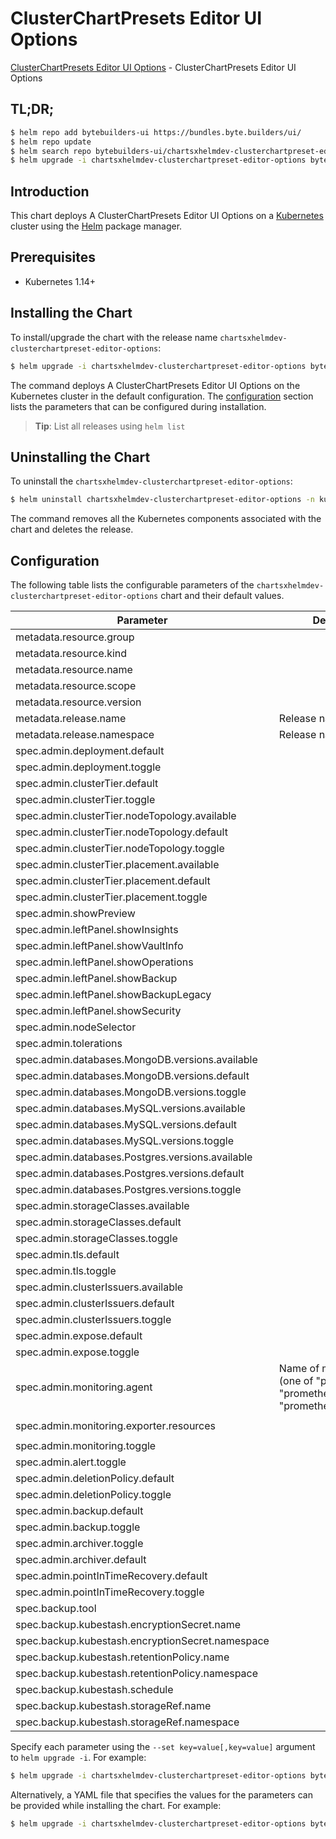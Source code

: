 # ClusterChartPresets Editor UI Options

[ClusterChartPresets Editor UI Options](https://byte.builders) - ClusterChartPresets Editor UI Options

## TL;DR;

```bash
$ helm repo add bytebuilders-ui https://bundles.byte.builders/ui/
$ helm repo update
$ helm search repo bytebuilders-ui/chartsxhelmdev-clusterchartpreset-editor-options --version=v0.10.0
$ helm upgrade -i chartsxhelmdev-clusterchartpreset-editor-options bytebuilders-ui/chartsxhelmdev-clusterchartpreset-editor-options -n kube-system --create-namespace --version=v0.10.0
```

## Introduction

This chart deploys A ClusterChartPresets Editor UI Options on a [Kubernetes](http://kubernetes.io) cluster using the [Helm](https://helm.sh) package manager.

## Prerequisites

- Kubernetes 1.14+

## Installing the Chart

To install/upgrade the chart with the release name `chartsxhelmdev-clusterchartpreset-editor-options`:

```bash
$ helm upgrade -i chartsxhelmdev-clusterchartpreset-editor-options bytebuilders-ui/chartsxhelmdev-clusterchartpreset-editor-options -n kube-system --create-namespace --version=v0.10.0
```

The command deploys A ClusterChartPresets Editor UI Options on the Kubernetes cluster in the default configuration. The [configuration](#configuration) section lists the parameters that can be configured during installation.

> **Tip**: List all releases using `helm list`

## Uninstalling the Chart

To uninstall the `chartsxhelmdev-clusterchartpreset-editor-options`:

```bash
$ helm uninstall chartsxhelmdev-clusterchartpreset-editor-options -n kube-system
```

The command removes all the Kubernetes components associated with the chart and deletes the release.

## Configuration

The following table lists the configurable parameters of the `chartsxhelmdev-clusterchartpreset-editor-options` chart and their default values.

|                    Parameter                     |                                             Description                                              |                          Default                          |
|--------------------------------------------------|------------------------------------------------------------------------------------------------------|-----------------------------------------------------------|
| metadata.resource.group                          |                                                                                                      | <code>charts.x-helm.dev</code>                            |
| metadata.resource.kind                           |                                                                                                      | <code>ClusterChartPreset</code>                           |
| metadata.resource.name                           |                                                                                                      | <code>clusterchartpresets</code>                          |
| metadata.resource.scope                          |                                                                                                      | <code>Cluster</code>                                      |
| metadata.resource.version                        |                                                                                                      | <code>v1alpha1</code>                                     |
| metadata.release.name                            | Release name                                                                                         | <code>""</code>                                           |
| metadata.release.namespace                       | Release namespace                                                                                    | <code>""</code>                                           |
| spec.admin.deployment.default                    |                                                                                                      | <code>Shared</code>                                       |
| spec.admin.deployment.toggle                     |                                                                                                      | <code>true</code>                                         |
| spec.admin.clusterTier.default                   |                                                                                                      | <code>"GeneralPurpose"</code>                             |
| spec.admin.clusterTier.toggle                    |                                                                                                      | <code>true</code>                                         |
| spec.admin.clusterTier.nodeTopology.available    |                                                                                                      | <code>[]</code>                                           |
| spec.admin.clusterTier.nodeTopology.default      |                                                                                                      | <code>""</code>                                           |
| spec.admin.clusterTier.nodeTopology.toggle       |                                                                                                      | <code>true</code>                                         |
| spec.admin.clusterTier.placement.available       |                                                                                                      | <code>[]</code>                                           |
| spec.admin.clusterTier.placement.default         |                                                                                                      | <code>""</code>                                           |
| spec.admin.clusterTier.placement.toggle          |                                                                                                      | <code>true</code>                                         |
| spec.admin.showPreview                           |                                                                                                      | <code>false</code>                                        |
| spec.admin.leftPanel.showInsights                |                                                                                                      | <code>true</code>                                         |
| spec.admin.leftPanel.showVaultInfo               |                                                                                                      | <code>true</code>                                         |
| spec.admin.leftPanel.showOperations              |                                                                                                      | <code>true</code>                                         |
| spec.admin.leftPanel.showBackup                  |                                                                                                      | <code>true</code>                                         |
| spec.admin.leftPanel.showBackupLegacy            |                                                                                                      | <code>false</code>                                        |
| spec.admin.leftPanel.showSecurity                |                                                                                                      | <code>false</code>                                        |
| spec.admin.nodeSelector                          |                                                                                                      | <code>{}</code>                                           |
| spec.admin.tolerations                           |                                                                                                      | <code>[]</code>                                           |
| spec.admin.databases.MongoDB.versions.available  |                                                                                                      | <code>[]</code>                                           |
| spec.admin.databases.MongoDB.versions.default    |                                                                                                      | <code>""</code>                                           |
| spec.admin.databases.MongoDB.versions.toggle     |                                                                                                      | <code>true</code>                                         |
| spec.admin.databases.MySQL.versions.available    |                                                                                                      | <code>[]</code>                                           |
| spec.admin.databases.MySQL.versions.default      |                                                                                                      | <code>""</code>                                           |
| spec.admin.databases.MySQL.versions.toggle       |                                                                                                      | <code>true</code>                                         |
| spec.admin.databases.Postgres.versions.available |                                                                                                      | <code>[]</code>                                           |
| spec.admin.databases.Postgres.versions.default   |                                                                                                      | <code>""</code>                                           |
| spec.admin.databases.Postgres.versions.toggle    |                                                                                                      | <code>true</code>                                         |
| spec.admin.storageClasses.available              |                                                                                                      | <code>[]</code>                                           |
| spec.admin.storageClasses.default                |                                                                                                      | <code>""</code>                                           |
| spec.admin.storageClasses.toggle                 |                                                                                                      | <code>true</code>                                         |
| spec.admin.tls.default                           |                                                                                                      | <code>false</code>                                        |
| spec.admin.tls.toggle                            |                                                                                                      | <code>true</code>                                         |
| spec.admin.clusterIssuers.available              |                                                                                                      | <code>[]</code>                                           |
| spec.admin.clusterIssuers.default                |                                                                                                      | <code>""</code>                                           |
| spec.admin.clusterIssuers.toggle                 |                                                                                                      | <code>true</code>                                         |
| spec.admin.expose.default                        |                                                                                                      | <code>true</code>                                         |
| spec.admin.expose.toggle                         |                                                                                                      | <code>true</code>                                         |
| spec.admin.monitoring.agent                      | Name of monitoring agent (one of "prometheus.io", "prometheus.io/operator", "prometheus.io/builtin") | <code>prometheus.io/operator</code>                       |
| spec.admin.monitoring.exporter.resources         |                                                                                                      | <code>{"requests":{"cpu":"100m","memory":"128Mi"}}</code> |
| spec.admin.monitoring.toggle                     |                                                                                                      | <code>true</code>                                         |
| spec.admin.alert.toggle                          |                                                                                                      | <code>true</code>                                         |
| spec.admin.deletionPolicy.default                |                                                                                                      | <code>WipeOut</code>                                      |
| spec.admin.deletionPolicy.toggle                 |                                                                                                      | <code>true</code>                                         |
| spec.admin.backup.default                        |                                                                                                      | <code>true</code>                                         |
| spec.admin.backup.toggle                         |                                                                                                      | <code>true</code>                                         |
| spec.admin.archiver.toggle                       |                                                                                                      | <code>true</code>                                         |
| spec.admin.archiver.default                      |                                                                                                      | <code>false</code>                                        |
| spec.admin.pointInTimeRecovery.default           |                                                                                                      | <code>false</code>                                        |
| spec.admin.pointInTimeRecovery.toggle            |                                                                                                      | <code>true</code>                                         |
| spec.backup.tool                                 |                                                                                                      | <code>KubeStash</code>                                    |
| spec.backup.kubestash.encryptionSecret.name      |                                                                                                      | <code></code>                                             |
| spec.backup.kubestash.encryptionSecret.namespace |                                                                                                      | <code></code>                                             |
| spec.backup.kubestash.retentionPolicy.name       |                                                                                                      | <code></code>                                             |
| spec.backup.kubestash.retentionPolicy.namespace  |                                                                                                      | <code></code>                                             |
| spec.backup.kubestash.schedule                   |                                                                                                      | <code>'*/30 * * * *'</code>                               |
| spec.backup.kubestash.storageRef.name            |                                                                                                      | <code></code>                                             |
| spec.backup.kubestash.storageRef.namespace       |                                                                                                      | <code></code>                                             |


Specify each parameter using the `--set key=value[,key=value]` argument to `helm upgrade -i`. For example:

```bash
$ helm upgrade -i chartsxhelmdev-clusterchartpreset-editor-options bytebuilders-ui/chartsxhelmdev-clusterchartpreset-editor-options -n kube-system --create-namespace --version=v0.10.0 --set metadata.resource.group=charts.x-helm.dev
```

Alternatively, a YAML file that specifies the values for the parameters can be provided while
installing the chart. For example:

```bash
$ helm upgrade -i chartsxhelmdev-clusterchartpreset-editor-options bytebuilders-ui/chartsxhelmdev-clusterchartpreset-editor-options -n kube-system --create-namespace --version=v0.10.0 --values values.yaml
```
